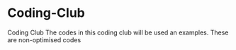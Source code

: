# Coding-Club
Coding Club
The codes in this coding club will be used an examples.
These are non-optimised codes
